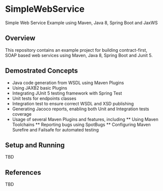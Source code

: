 # SimpleWebService

Simple Web Service Example using Maven, Java 8, Spring Boot and JaxWS

## Overview

This repository contains an example project for building contract-first, SOAP based web services using Maven, Java 8, Spring Boot and Junit 5. 

## Demostrated Concepts

* Java code generation from WSDL using Maven Plugins
* Using JAXB2 basic Plugins
* Integrating JUnit 5 testing framework with Spring Test
* Unit tests for endpoints classes
* Integration test to ensure correct WSDL and XSD publishing
* Generating Jacoco reports, enabling both Unit and Integration tests coverage 
* Usage of several Maven Plugins and features, including
** Using Maven Toolchains
** Reporting bugs using SpotBugs
** Configuring Maven Surefire and Failsafe for automated testing

## Setup and Running

TBD

## References

TBD

  

